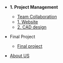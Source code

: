 <!-- docs/_sidebar.md -->
- **1. Project Management**
   - [Team Collaboration](Aboutus/collab.md)
   - [1. Website](web/Web2Designing.md)
   - [2. CAD design](cad/cad.md)

- Final Project
  - [Final project](FinalProject/FinalProject.md) 
  
- [About US](AboutUs/TeamIntro.md)